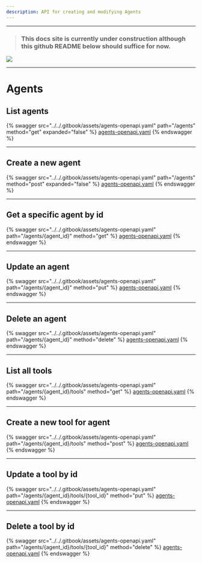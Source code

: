 ```yaml
---
description: API for creating and modifying Agents
---
```


*****
> ### This docs site is currently under construction although this github README below should suffice for now.

![](https://i.giphy.com/vR1dPIYzQmkRzLZk2w.webp)
*****


# Agents

## List agents

{% swagger src="../../.gitbook/assets/agents-openapi.yaml" path="/agents" method="get" expanded="false" %}
[agents-openapi.yaml](../../.gitbook/assets/agents-openapi.yaml)
{% endswagger %}

***

## Create a new agent

{% swagger src="../../.gitbook/assets/agents-openapi.yaml" path="/agents" method="post" expanded="false" %}
[agents-openapi.yaml](../../.gitbook/assets/agents-openapi.yaml)
{% endswagger %}

***

## Get a specific agent by id

{% swagger src="../../.gitbook/assets/agents-openapi.yaml" path="/agents/{agent_id}" method="get" %}
[agents-openapi.yaml](../../.gitbook/assets/agents-openapi.yaml)
{% endswagger %}

***

## Update an agent

{% swagger src="../../.gitbook/assets/agents-openapi.yaml" path="/agents/{agent_id}" method="put" %}
[agents-openapi.yaml](../../.gitbook/assets/agents-openapi.yaml)
{% endswagger %}

***

## Delete an agent

{% swagger src="../../.gitbook/assets/agents-openapi.yaml" path="/agents/{agent_id}" method="delete" %}
[agents-openapi.yaml](../../.gitbook/assets/agents-openapi.yaml)
{% endswagger %}

***

## List all tools

{% swagger src="../../.gitbook/assets/agents-openapi.yaml" path="/agents/{agent_id}/tools" method="get" %}
[agents-openapi.yaml](../../.gitbook/assets/agents-openapi.yaml)
{% endswagger %}

***

## Create a new tool for agent

{% swagger src="../../.gitbook/assets/agents-openapi.yaml" path="/agents/{agent_id}/tools" method="post" %}
[agents-openapi.yaml](../../.gitbook/assets/agents-openapi.yaml)
{% endswagger %}

***

## Update a tool by id

{% swagger src="../../.gitbook/assets/agents-openapi.yaml" path="/agents/{agent_id}/tools/{tool_id}" method="put" %}
[agents-openapi.yaml](../../.gitbook/assets/agents-openapi.yaml)
{% endswagger %}

***

## Delete a tool by id

{% swagger src="../../.gitbook/assets/agents-openapi.yaml" path="/agents/{agent_id}/tools/{tool_id}" method="delete" %}
[agents-openapi.yaml](../../.gitbook/assets/agents-openapi.yaml)
{% endswagger %}
